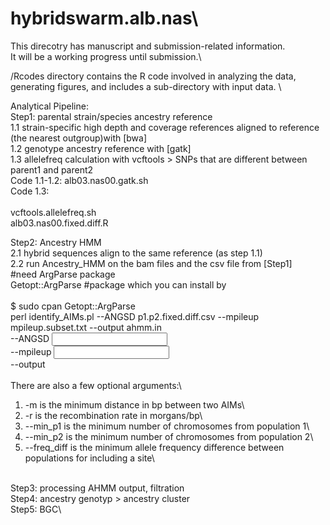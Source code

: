 # hybridswarm.alb.nas\
This direcotry has manuscript and submission-related information. \
It will be a working progress until submission.\

/Rcodes directory contains the R code involved in analyzing the data, generating figures, and includes a sub-directory with input data. \

Analytical Pipeline: \
Step1: parental strain/species ancestry reference\
1.1 strain-specific high depth and coverage references aligned to reference (the nearest outgroup)with [bwa]\
1.2 genotype ancestry reference with [gatk]\
1.3 allelefreq calculation with vcftools > SNPs that are different between parent1 and parent2 \
Code 1.1-1.2: alb03.nas00.gatk.sh \
Code 1.3: \
\
vcftools.allelefreq.sh \
alb03.nas00.fixed.diff.R

Step2: Ancestry HMM\
2.1 hybrid sequences align to the same reference (as step 1.1)\
2.2 run Ancestry_HMM on the bam files and the csv file from [Step1]\
#need ArgParse package \
Getopt::ArgParse #package which you can install by\
\
$ sudo cpan Getopt::ArgParse\
perl identify_AIMs.pl --ANGSD p1.p2.fixed.diff.csv --mpileup mpileup.subset.txt --output ahmm.in\
--ANGSD <input CSV file in the same format as before>\
--mpileup <input mpileup file>\
--output <output file for input to ahmm>\
\
There are also a few optional arguments:\
1. -m is the minimum distance in bp between two AIMs\
2. -r is the recombination rate in morgans/bp\
3. --min_p1 is the minimum number of chromosomes from population 1\
4. --min_p2 is the minimum number of chromosomes from population 2\
5. --freq_diff is the minimum allele frequency difference between populations for including a site\

\
Step3: processing AHMM output, filtration \
Step4: ancestry genotyp > ancestry cluster\
Step5: BGC\
